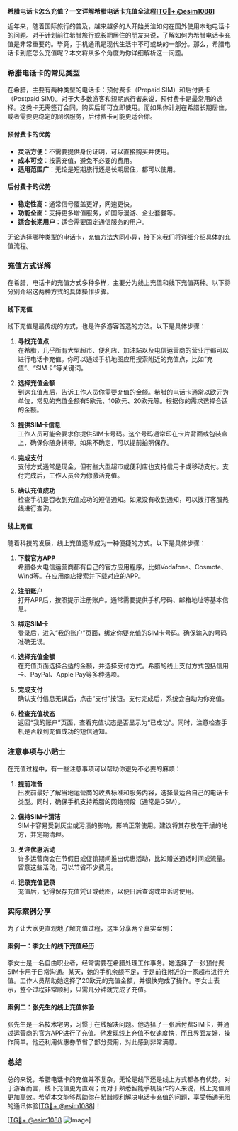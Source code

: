 **希腊电话卡怎么充值？一文详解希腊电话卡充值全流程[[TG💪+ @esim1088](https://t.me/s/esim1088)]**

近年来，随着国际旅行的普及，越来越多的人开始关注如何在国外使用本地电话卡的问题。对于计划前往希腊旅行或长期居住的朋友来说，了解如何为希腊电话卡充值是非常重要的。毕竟，手机通讯是现代生活中不可或缺的一部分。那么，希腊电话卡到底怎么充值呢？本文将从多个角度为你详细解析这一问题。

### 希腊电话卡的常见类型

在希腊，主要有两种类型的电话卡：预付费卡（Prepaid SIM）和后付费卡（Postpaid SIM）。对于大多数游客和短期旅行者来说，预付费卡是最常用的选择。这类卡无需签订合同，购买后即可立即使用。而如果你计划在希腊长期居住，或者需要更稳定的网络服务，后付费卡可能更适合你。

#### 预付费卡的优势
- **灵活方便**：不需要提供身份证明，可以直接购买并使用。
- **成本可控**：按需充值，避免不必要的费用。
- **适用范围广**：无论是短期旅行还是长期居住，都可以使用。

#### 后付费卡的优势
- **稳定性高**：通常信号覆盖更好，网速更快。
- **功能全面**：支持更多增值服务，如国际漫游、企业套餐等。
- **适合长期用户**：适合需要固定通信服务的用户。

无论选择哪种类型的电话卡，充值方法大同小异，接下来我们将详细介绍具体的充值流程。

### 充值方式详解

在希腊，电话卡的充值方式多种多样，主要分为线上充值和线下充值两种。以下将分别介绍这两种方式的具体操作步骤。

#### 线下充值
线下充值是最传统的方式，也是许多游客首选的方法。以下是具体步骤：

1. **寻找充值点**  
   在希腊，几乎所有大型超市、便利店、加油站以及电信运营商的营业厅都可以进行电话卡充值。你可以通过手机地图应用搜索附近的充值点，比如“充值”、“SIM卡”等关键词。

2. **选择充值金额**  
   到达充值点后，告诉工作人员你需要充值的金额。希腊的电话卡通常以欧元为单位，常见的充值金额有5欧元、10欧元、20欧元等。根据你的需求选择合适的金额。

3. **提供SIM卡信息**  
   工作人员可能会要求你提供SIM卡号码。这个号码通常印在卡片背面或包装盒上，确保你随身携带。如果不确定，可以提前拍照保存。

4. **完成支付**  
   支付方式通常是现金，但有些大型超市或便利店也支持信用卡或移动支付。支付完成后，工作人员会为你激活充值。

5. **确认充值成功**  
   检查手机是否收到充值成功的短信通知。如果没有收到通知，可以拨打客服热线进行查询。

#### 线上充值
随着科技的发展，线上充值逐渐成为一种便捷的方式。以下是具体步骤：

1. **下载官方APP**  
   希腊各大电信运营商都有自己的官方应用程序，比如Vodafone、Cosmote、Wind等。在应用商店搜索并下载对应的APP。

2. **注册账户**  
   打开APP后，按照提示注册账户。通常需要提供手机号码、邮箱地址等基本信息。

3. **绑定SIM卡**  
   登录后，进入“我的账户”页面，绑定你要充值的SIM卡号码。确保输入的号码准确无误。

4. **选择充值金额**  
   在充值页面选择合适的金额，并选择支付方式。希腊的线上支付方式包括信用卡、PayPal、Apple Pay等多种选项。

5. **完成支付**  
   确认支付信息无误后，点击“支付”按钮。支付完成后，系统会自动为你充值。

6. **检查充值状态**  
   返回“我的账户”页面，查看充值状态是否显示为“已成功”。同时，注意检查手机是否收到充值成功的短信通知。

### 注意事项与小贴士

在充值过程中，有一些注意事项可以帮助你避免不必要的麻烦：

1. **提前准备**  
   出发前最好了解当地运营商的收费标准和服务内容，选择最适合自己的电话卡类型。同时，确保手机支持希腊的网络频段（通常是GSM）。

2. **保持SIM卡清洁**  
   SIM卡容易受到灰尘或污渍的影响，影响正常使用。建议将其存放在干燥的地方，并定期清理。

3. **关注优惠活动**  
   许多运营商会在节假日或促销期间推出优惠活动，比如赠送通话时间或流量。留意这些活动，可以节省不少费用。

4. **记录充值记录**  
   充值后，记得保存充值凭证或截图，以便日后查询或申诉时使用。

### 实际案例分享

为了让大家更直观地了解充值过程，这里分享两个真实案例：

#### 案例一：李女士的线下充值经历  
李女士是一名自由职业者，经常需要在希腊处理工作事务。她选择了一张预付费SIM卡用于日常沟通。某天，她的手机余额不足，于是前往附近的一家超市进行充值。工作人员帮助她选择了20欧元的充值金额，并很快完成了操作。李女士表示，整个过程非常顺利，只需几分钟就完成了充值。

#### 案例二：张先生的线上充值体验  
张先生是一名技术宅男，习惯于在线解决问题。他选择了一张后付费SIM卡，并通过运营商的官方APP进行了充值。他发现线上充值不仅速度快，而且界面友好，操作简单。他还利用优惠券节省了部分费用，对此感到非常满意。

### 总结

总的来说，希腊电话卡的充值并不复杂，无论是线下还是线上方式都各有优势。对于游客而言，线下充值更为直观；而对于熟悉智能手机操作的人来说，线上充值则更加高效。希望本文能够帮助你在希腊顺利解决电话卡充值的问题，享受畅通无阻的通讯体验[[TG💪+ @esim1088](https://t.me/s/esim1088)]！

[[TG💪+ @esim1088](https://t.me/s/esim1088) ![Image](https://i.postimg.cc/4NQfJmqS/Snipaste-2025-05-13-00-14-12.png)]